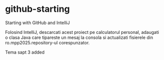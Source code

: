 # github-starting
Starting with GitHub and IntelliJ

Folosind IntelliJ, descarcati acest proiect pe calculatorul personal, adaugati o clasa  Java care tipareste un mesaj la consola si actualizati fisierele din ro.mpp2025.repository-ul corespunzator.

Tema sapt 3 added

